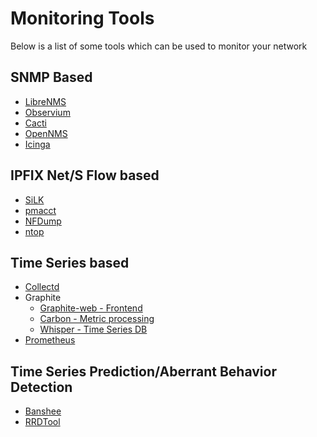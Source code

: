 # Monitoring Tools

Below is a list of some tools which can be used to monitor your network

## SNMP Based

- [LibreNMS](http://www.librenms.org/)
- [Observium](http://observium.org/)
- [Cacti](http://www.cacti.net/)
- [OpenNMS](http://www.opennms.org/)
- [Icinga](https://www.icinga.org/)

## IPFIX Net/S Flow based 

- [SiLK](https://tools.netsa.cert.org/silk/)
- [pmacct](http://www.pmacct.net/)
- [NFDump](http://nfdump.sourceforge.net/)
- [ntop](http://www.ntop.org/)

## Time Series based

- [Collectd](https://collectd.org/)
- Graphite
	- [Graphite-web - Frontend](https://github.com/graphite-project/graphite-web)
	- [Carbon - Metric processing](https://github.com/graphite-project/carbon)
	- [Whisper - Time Series DB](https://github.com/graphite-project/whisper)
- [Prometheus](https://prometheus.io/)

## Time Series Prediction/Aberrant Behavior Detection

- [Banshee](https://github.com/eleme/banshee)
- [RRDTool](http://cricket.sourceforge.net/aberrant/rrd_hw.htm)


